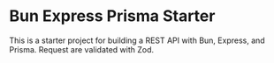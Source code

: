 # Bun Express Prisma Starter


This is a starter project for building a REST API with Bun, Express, and Prisma. Request are validated with Zod.